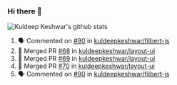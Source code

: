 ### Hi there 👋

<!--
**kuldeepkeshwar/kuldeepkeshwar** is a ✨ _special_ ✨ repository because its `README.md` (this file) appears on your GitHub profile.

Here are some ideas to get you started:

- 🔭 I’m currently working on ...
- 🌱 I’m currently learning ...
- 👯 I’m looking to collaborate on ...
- 🤔 I’m looking for help with ...
- 💬 Ask me about ...
- 📫 How to reach me: ...
- 😄 Pronouns: ...
- ⚡ Fun fact: ...
-->
![Kuldeep Keshwar's github stats](https://github-readme-stats.vercel.app/api?username=kuldeepkeshwar&show_icons=true)

<!--START_SECTION:activity-->
1. 🗣 Commented on [#90](https://github.com//kuldeepkeshwar/filbert-js/issues/90) in [kuldeepkeshwar/filbert-js](https://github.com//kuldeepkeshwar/filbert-js)
2. 🎉 Merged PR [#68](https://github.com//kuldeepkeshwar/layout-ui/pull/68) in [kuldeepkeshwar/layout-ui](https://github.com//kuldeepkeshwar/layout-ui)
3. 🎉 Merged PR [#69](https://github.com//kuldeepkeshwar/layout-ui/pull/69) in [kuldeepkeshwar/layout-ui](https://github.com//kuldeepkeshwar/layout-ui)
4. 🎉 Merged PR [#70](https://github.com//kuldeepkeshwar/layout-ui/pull/70) in [kuldeepkeshwar/layout-ui](https://github.com//kuldeepkeshwar/layout-ui)
5. 🗣 Commented on [#90](https://github.com//kuldeepkeshwar/filbert-js/issues/90) in [kuldeepkeshwar/filbert-js](https://github.com//kuldeepkeshwar/filbert-js)
<!--END_SECTION:activity-->
